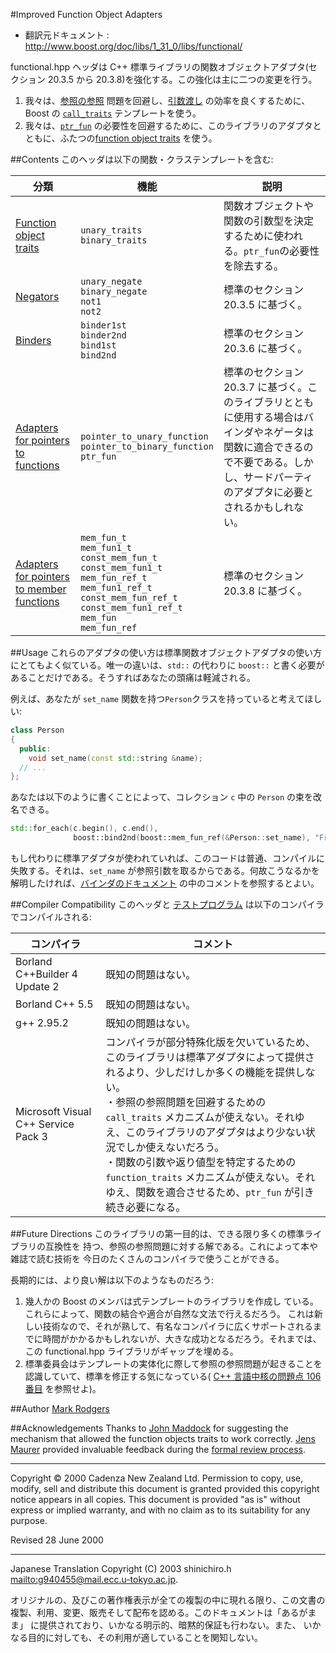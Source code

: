 #Improved Function Object Adapters

- 翻訳元ドキュメント : <http://www.boost.org/doc/libs/1_31_0/libs/functional/>

functional.hpp ヘッダは C++ 標準ライブラリの関数オブジェクトアダプタ(セクション 20.3.5 から 20.3.8)を強化する。この強化は主に二つの変更を行う。

1. 我々は、[参照の参照](./functional/binders.md#refref) 問題を回避し、[引数渡し](./functional/mem_fun.md#args) の効率を良くするために、Boost の [`call_traits`](./utility/call_traits.md.nolink) テンプレートを使う。
2. 我々は、[`ptr_fun`](./functional/ptr_fun.md) の必要性を回避するために、このライブラリのアダプタとともに、ふたつの[function object traits](./functional/function_traits.md) を使う。


##Contents
このヘッダは以下の関数・クラステンプレートを含む:

| 分類 | 機能 | 説明 |
|------|------|------|
| [Function object traits](./functional/function_traits.md) | `unary_traits`<br/> `binary_traits` | 関数オブジェクトや関数の引数型を決定するために使われる。`ptr_fun`の必要性を除去する。 |
| [Negators](./functional/negators.md) | `unary_negate`<br/> `binary_negate`<br/> `not1`<br/> `not2` | 標準のセクション 20.3.5 に基づく。 |
| [Binders](./functional/binders.md) | `binder1st`<br/> `binder2nd`<br/> `bind1st`<br/> `bind2nd` | 標準のセクション 20.3.6 に基づく。 |
| [Adapters for pointers to functions](./functional/ptr_fun.md) | `pointer_to_unary_function`<br/> `pointer_to_binary_function`<br/> `ptr_fun` | 標準のセクション 20.3.7 に基づく。このライブラリとともに使用する場合はバインダやネゲータは関数に適合できるので不要である。しかし、サードパーティのアダプタに必要とされるかもしれない。 |
| [Adapters for pointers to member functions](./functional/mem_fun.md) | `mem_fun_t`<br/> `mem_fun1_t`<br/> `const_mem_fun_t`<br/> `const_mem_fun1_t`<br/> `mem_fun_ref_t`<br/> `mem_fun1_ref_t`<br/> `const_mem_fun_ref_t`<br/> `const_mem_fun1_ref_t`<br/> `mem_fun`<br/> `mem_fun_ref` | 標準のセクション 20.3.8 に基づく。 |


##Usage
これらのアダプタの使い方は標準関数オブジェクトアダプタの使い方にとてもよく似ている。唯一の違いは、`std::` の代わりに `boost::` と書く必要があることだけである。そうすればあなたの頭痛は軽減される。

例えば、あなたが `set_name` 関数を持つ`Person`クラスを持っていると考えてほしい:

```cpp
class Person
{
  public:
    void set_name(const std::string &name);
  // ...
};
```

あなたは以下のように書くことによって、コレクション `c` 中の `Person` の束を改名できる。

```cpp
std::for_each(c.begin(), c.end(), 
              boost::bind2nd(boost::mem_fun_ref(&Person::set_name), "Fred"));
```

もし代わりに標準アダプタが使われていれば、このコードは普通、コンパイルに失敗する。それは、`set_name` が参照引数を取るからである。何故こうなるかを解明したければ、[バインダのドキュメント](./functional/binders.md#refref) の中のコメントを参照するとよい。


##Compiler Compatibility
このヘッダと [テストプログラム](./functional/function_test.cpp.md) は以下のコンパイラでコンパイルされる:

| コンパイラ | コメント | 
|------------|----------|
| Borland C++Builder 4 Update 2 | 既知の問題はない。 |
| Borland C++ 5.5               | 既知の問題はない。 |
| g++ 2.95.2                    | 既知の問題はない。 |
| Microsoft Visual C++ Service Pack 3 | コンパイラが部分特殊化版を欠いているため、このライブラリは標準アダプタによって提供されるより、少しだけしか多くの機能を提供しない。<br/> ・参照の参照問題を回避するための `call_traits` メカニズムが使えない。それゆえ、このライブラリのアダプタはより少ない状況でしか使えないだろう。<br/> ・関数の引数や返り値型を特定するための `function_traits` メカニズムが使えない。それゆえ、関数を適合させるため、`ptr_fun` が引き続き必要になる。 |


##Future Directions
このライブラリの第一目的は、できる限り多くの標準ライブラリの互換性を 持つ、参照の参照問題に対する解である。これによって本や雑誌で読む技術を 今日のたくさんのコンパイラで使うことができる。

長期的には、より良い解は以下のようなものだろう:

1. 幾人かの Boost のメンバは式テンプレートのライブラリを作成し ている。これらによって、関数の結合や適合が自然な文法で行えるだろう。 これは新しい技術なので、それが熟して、有名なコンパイラに広くサポートされるまでに時間がかかるかもしれないが、大きな成功となるだろう。それまでは、この functional.hpp ライブラリがギャップを埋める。
2. 標準委員会はテンプレートの実体化に際して参照の参照問題が起きることを認識していて、標準を修正する気になっている( [C++ 言語中核の問題点 106 番目](http://www.open-std.org/jtc1/sc22/wg21/docs/cwg_defects.html#106) を参照せよ)。


##Author
[Mark Rodgers](http://www.boost.org/doc/libs/1_31_0/people/mark_rodgers.htm)


##Acknowledgements
Thanks to [John Maddock](http://www.boost.org/doc/libs/1_31_0/people/john_maddock.htm) for suggesting the mechanism that allowed the function objects traits to work correctly. [Jens Maurer](http://www.boost.org/doc/libs/1_31_0/people/jens_maurer.htm) provided invaluable feedback during the [formal review process](http://www.boost.org/doc/libs/1_31_0/more/formal_review_process.htm).

***
Copyright © 2000 Cadenza New Zealand Ltd. Permission to copy, use, modify, sell and distribute this document is granted provided this copyright notice appears in all copies. This document is provided "as is" without express or implied warranty, and with no claim as to its suitability for any purpose.

Revised 28 June 2000


***
Japanese Translation Copyright (C) 2003 shinichiro.h <mailto:g940455@mail.ecc.u-tokyo.ac.jp>.

オリジナルの、及びこの著作権表示が全ての複製の中に現れる限り、この文書の 複製、利用、変更、販売そして配布を認める。このドキュメントは「あるがまま」 に提供されており、いかなる明示的、暗黙的保証も行わない。また、 いかなる目的に対しても、その利用が適していることを関知しない。

